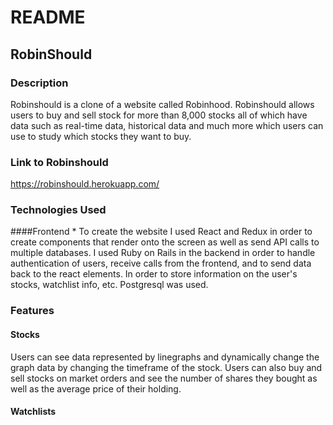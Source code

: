 # README

## RobinShould

### Description
Robinshould is a clone of a website called Robinhood. Robinshould allows users to buy and sell stock for more than 8,000 stocks all of which have data such as  real-time data, historical data and much more which users can use to study which stocks they want to buy.

### Link to Robinshould 
https://robinshould.herokuapp.com/

### Technologies Used
####Frontend
*
To create the website I used React and Redux in order to create components that render onto the screen as well as send API calls to multiple databases. I used Ruby on Rails in the backend in order to handle authentication of users, receive calls from the frontend, and to send data back to the react elements. In order to store information on the user's stocks, watchlist info, etc. Postgresql was used.

### Features
#### Stocks
Users can see data represented by linegraphs and dynamically change the graph data by changing the timeframe of the stock. Users can also buy and sell stocks on market orders and see the number of shares they bought as well as the average price of their holding. 
#### Watchlists
